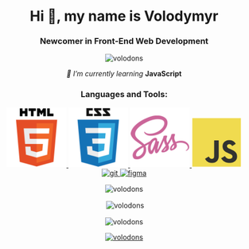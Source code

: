 <h1 align="center">Hi 👋, my name is Volodymyr</h1>
<h3 align="center">Newcomer in Front-End Web Development</h3>

<p align="center"> <img src="https://komarev.com/ghpvc/?username=volodons&label=Profile%20Views&color=1eff00&style=plastic" alt="volodons" /> </p>

<p align="center"><i>🌱 I’m currently learning </i><b>JavaScript</b></p>

<h3 align="center">Languages and Tools:</h3>
<p align="center"> <a href="https://www.w3.org/html/" target="_blank" rel="noreferrer"> <img src="https://raw.githubusercontent.com/devicons/devicon/master/icons/html5/html5-original-wordmark.svg" alt="html5" width="120" height="120"/> </a> <a href="https://www.w3schools.com/css/" target="_blank" rel="noreferrer"> <img src="https://raw.githubusercontent.com/devicons/devicon/master/icons/css3/css3-original-wordmark.svg" alt="css3" width="120" height="120"/> </a> <a href="https://sass-lang.com" target="_blank" rel="noreferrer"> <img src="https://raw.githubusercontent.com/devicons/devicon/master/icons/sass/sass-original.svg" alt="sass" width="120" height="120"/> </a> <a href="https://developer.mozilla.org/en-US/docs/Web/JavaScript" target="_blank" rel="noreferrer"> <img src="https://raw.githubusercontent.com/devicons/devicon/master/icons/javascript/javascript-original.svg" alt="javascript" width="100" height="100"/> </a> <a href="https://git-scm.com/" target="_blank" rel="noreferrer"> <img src="https://www.vectorlogo.zone/logos/git-scm/git-scm-icon.svg" alt="git" width="100" height="100"/> </a> <a href="https://www.figma.com/" target="_blank" rel="noreferrer"> <img src="https://www.vectorlogo.zone/logos/figma/figma-icon.svg" alt="figma" width="100" height="100"/> </a> </p>

<p align="center"><img align="center" src="https://github-readme-stats.vercel.app/api/top-langs?username=volodons&show_icons=true&theme=dark&cache_seconds=11000&locale=en&layout=compact" alt="volodons" /></p>

<p align="center">&nbsp;<img align="center" src="https://github-readme-stats.vercel.app/api?username=volodons&show_icons=true&theme=dark&locale=en" alt="volodons" /></p>

<p align="center"><img align="center" src="https://github-readme-streak-stats.herokuapp.com/?user=volodons&theme=dark" alt="volodons" /></p>

<p align="center"> <a href="https://github.com/ryo-ma/github-profile-trophy"><img src="https://github-profile-trophy.vercel.app/?username=volodons" alt="volodons" /></a> </p>
